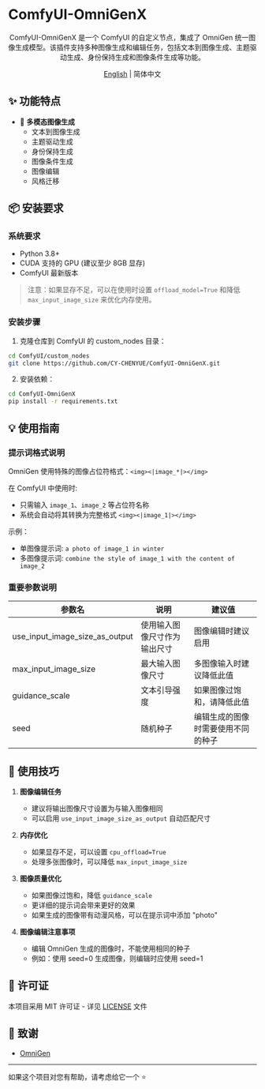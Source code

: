 # ComfyUI-OmniGenX

<div align="center">

ComfyUI-OmniGenX 是一个 ComfyUI 的自定义节点，集成了 OmniGen 统一图像生成模型。该插件支持多种图像生成和编辑任务，包括文本到图像生成、主题驱动生成、身份保持生成和图像条件生成等功能。

[English](README_EN.md) | 简体中文

</div>

## ✨ 功能特点

- 🎨 **多模态图像生成**
  - 文本到图像生成
  - 主题驱动生成
  - 身份保持生成
  - 图像条件生成
  - 图像编辑
  - 风格迁移

## 📦 安装要求

### 系统要求
- Python 3.8+
- CUDA 支持的 GPU (建议至少 8GB 显存)
- ComfyUI 最新版本

> 注意：如果显存不足，可以在使用时设置 `offload_model=True` 和降低 `max_input_image_size` 来优化内存使用。

### 安装步骤

1. 克隆仓库到 ComfyUI 的 custom_nodes 目录：
```bash
cd ComfyUI/custom_nodes
git clone https://github.com/CY-CHENYUE/ComfyUI-OmniGenX.git
```

2. 安装依赖：
```bash
cd ComfyUI-OmniGenX
pip install -r requirements.txt
```

## 💡 使用指南

### 提示词格式说明

OmniGen 使用特殊的图像占位符格式：`<img><|image_*|></img>`

在 ComfyUI 中使用时:
- 只需输入 `image_1`、`image_2` 等占位符名称
- 系统会自动将其转换为完整格式 `<img><|image_1|></img>`

示例：
- 单图像提示词: `a photo of image_1 in winter`
- 多图像提示词: `combine the style of image_1 with the content of image_2`

### 重要参数说明

| 参数名 | 说明 | 建议值 |
|--------|------|--------|
| use_input_image_size_as_output | 使用输入图像尺寸作为输出尺寸 | 图像编辑时建议启用 |
| max_input_image_size | 最大输入图像尺寸 | 多图像输入时建议降低此值 |
| guidance_scale | 文本引导强度 | 如果图像过饱和，请降低此值 |
| seed | 随机种子 | 编辑生成的图像时需要使用不同的种子 |

## 📝 使用技巧

1. **图像编辑任务**
   - 建议将输出图像尺寸设置为与输入图像相同
   - 可以启用 `use_input_image_size_as_output` 自动匹配尺寸

2. **内存优化**
   - 如果显存不足，可以设置 `cpu_offload=True`
   - 处理多张图像时，可以降低 `max_input_image_size`

3. **图像质量优化**
   - 如果图像过饱和，降低 `guidance_scale`
   - 更详细的提示词会带来更好的效果
   - 如果生成的图像带有动漫风格，可以在提示词中添加 "photo"

4. **图像编辑注意事项**
   - 编辑 OmniGen 生成的图像时，不能使用相同的种子
   - 例如：使用 seed=0 生成图像，则编辑时应使用 seed=1

## 📄 许可证

本项目采用 MIT 许可证 - 详见 [LICENSE](LICENSE) 文件

## 🙏 致谢

- [OmniGen](https://huggingface.co/Shitao/OmniGen-v1) 

---

如果这个项目对您有帮助，请考虑给它一个 ⭐️